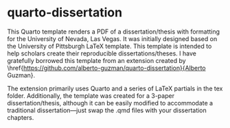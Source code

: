 # quarto-dissertation

This Quarto template renders a PDF of a dissertation/thesis with formatting for the University of Nevada, Las Vegas. It was initially designed based on the University of Pittsburgh LaTeX template. This template is intended to help scholars create their reproducible dissertations/theses. I have gratefully borrowed this template from an extension created by \href{https://github.com/alberto-guzman/quarto-dissertation}{Alberto Guzman}.

The extension primarily uses Quarto and a series of LaTeX partials in the tex folder. Additionally, the template was created for a 3-paper dissertation/thesis, although it can be easily modified to accommodate a traditional dissertation—just swap the .qmd files with your dissertation chapters.
